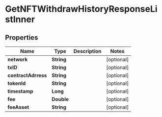 

# GetNFTWithdrawHistoryResponseListInner


## Properties

| Name | Type | Description | Notes |
|------------ | ------------- | ------------- | -------------|
|**network** | **String** |  |  [optional] |
|**txID** | **String** |  |  [optional] |
|**contractAdrress** | **String** |  |  [optional] |
|**tokenId** | **String** |  |  [optional] |
|**timestamp** | **Long** |  |  [optional] |
|**fee** | **Double** |  |  [optional] |
|**feeAsset** | **String** |  |  [optional] |



